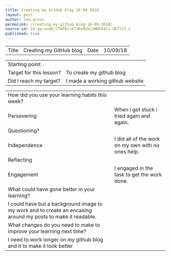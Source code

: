 ```yaml
---
title: Creating my GitHub blog 10 09 2018
layout: post
author: leo.gross
permalink: /creating-my-github-blog-10-09-2018/
source-id: 14_gq-ws6N_CTHFBzzX736n9UkivNDR44Cs-dE7liV_s
published: true
---
```

<table>
  <tr>
    <td>Title</td>
    <td>Creating my GitHub blog</td>
    <td>Date</td>
    <td>10/09/18</td>
  </tr>
</table>


<table>
  <tr>
    <td>Starting point:</td>
    <td></td>
  </tr>
  <tr>
    <td>Target for this lesson?</td>
    <td>To create my github blog</td>
  </tr>
  <tr>
    <td>Did I reach my target? </td>
    <td>I made a working github website</td>
  </tr>
</table>


<table>
  <tr>
    <td>How did you use your learning habits this week?</td>
    <td></td>
  </tr>
  <tr>
    <td>Persevering</td>
    <td>When i got stuck i tried again and again.</td>
  </tr>
  <tr>
    <td>Questioning?</td>
    <td></td>
  </tr>
  <tr>
    <td>Independence</td>
    <td>I did all of the work on my own with no ones help.</td>
  </tr>
  <tr>
    <td>Reflecting</td>
    <td></td>
  </tr>
  <tr>
    <td>Engagement</td>
    <td>I engaged in the task to get the work done.</td>
  </tr>
  <tr>
    <td>What could have gone better in your learning?</td>
    <td></td>
  </tr>
  <tr>
    <td>I could have but a background image to my work and to create an encasing around my posts to make it readable.</td>
    <td></td>
  </tr>
  <tr>
    <td>What changes do you need to make to improve your learning next time?</td>
    <td></td>
  </tr>
  <tr>
    <td>I need to work longer on my github blog and it to make it look better</td>
    <td></td>
  </tr>
</table>


